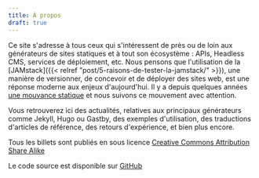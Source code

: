 ```yaml
---
title: À propos
draft: true
---
```


Ce site s'adresse à tous ceux qui s'intéressent de près ou de loin aux
générateurs de sites statiques et à tout son écosystème : APIs, Headless CMS,
services de déploiement, etc. Nous pensons que l'utilisation de la
[JAMstack]({{< relref "post/5-raisons-de-tester-la-jamstack/" >}}), une
manière de versionner, de concevoir et de déployer des sites web, est une
réponse moderne aux enjeux d'aujourd'hui. Il y a depuis quelques années
[une mouvance statique](https://frank.taillandier.me/2016/03/08/les-gestionnaires-de-contenu-statique/)
et nous suivons ce mouvement avec attention.

Vous retrouverez ici des actualités, relatives aux principaux générateurs comme
Jekyll, Hugo ou Gastby, des exemples d'utilisation, des traductions d'articles
de référence, des retours d'expérience, et bien plus encore.

Tous les billets sont publiés en sous licence
[Creative Commons Attribution Share Alike](https://creativecommons.org/licenses/by-sa/4.0/)

Le code source est disponible sur
[GitHub](https://github.com/jamstatic/jamstatic-fr)
